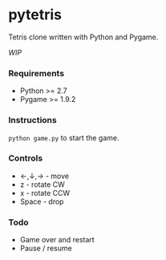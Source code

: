 # pytetris
Tetris clone written with Python and Pygame.

_WIP_

### Requirements
* Python >= 2.7
* Pygame >= 1.9.2

### Instructions
`python game.py` to start the game.

### Controls
* ←,↓,→ - move
* z - rotate CW
* x - rotate CCW
* Space - drop

### Todo
* Game over and restart
* Pause / resume
